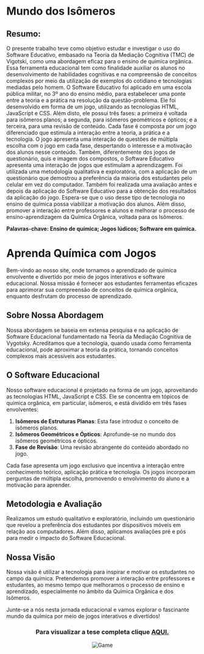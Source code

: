 # Mundo dos Isômeros
## Resumo: 

O presente trabalho teve como objetivo estudar e investigar o uso do Software Educativo, embasado na Teoria da Mediação Cognitiva (TMC) de Vigotski, como uma abordagem eficaz para o ensino de química orgânica. Essa ferramenta educacional tem como finalidade auxiliar os alunos no desenvolvimento de habilidades cognitivas e na compreensão de conceitos complexos por meio da utilização de exemplos do cotidiano e tecnologias mediadas pelo homem. O Software Educativo foi aplicado em uma escola pública militar, no 3º ano do ensino médio, para estabelecer uma ponte entre a teoria e a prática na resolução da questão-problema. Ele foi desenvolvido em forma de um jogo, utilizando as tecnologias HTML, JavaScript e CSS. Além disto, ele possui três fases: a primeira é voltada para isômeros planos; a segunda, para isômeros geométricos e ópticos; e a terceira, para uma revisão de conteúdo. Cada fase é composta por um jogo diferenciado que estimula a interação entre a teoria, a prática e a tecnologia. O jogo apresenta uma interação de questões de múltipla escolha com o jogo em cada fase, despertando o interesse e a motivação dos alunos nesse conteúdo. Também, diferentemente dos jogos de questionário, quis e imagem dos compostos, o Software Educativo apresenta uma interação de jogos que estimulam a aprendizagem. Foi utilizada uma metodologia qualitativa e exploratória, com a aplicação de um questionário que demostrou a preferência da maioria dos estudantes pelo celular em vez do computador. Também foi realizada uma avaliação antes e depois da aplicação do Software Educativo para a obtenção dos resultados da aplicação do jogo. Espera-se que o uso desse tipo de tecnologia no ensino de química possa viabilizar a motivação dos alunos. Além disso, promover a interação entre professores e alunos e melhorar o processo de ensino-aprendizagem da Química Orgânica, voltada para os Isômeros. 

**Palavras-chave: Ensino de química; Jogos lúdicos; Software em química.**

<!--### [Tese completa](https://github.com/Vagetti-dev/Mundo-dos-Isomeros/blob/main/.github/Tese.pdf)
![Game](https://github.com/Vagetti-dev/Gif/blob/main/giphy.gif)
-->

# Aprenda Química com Jogos

Bem-vindo ao nosso site, onde tornamos o aprendizado de química envolvente e divertido por meio de jogos interativos e software educacional. Nossa missão é fornecer aos estudantes ferramentas eficazes para aprimorar sua compreensão de conceitos de química orgânica, enquanto desfrutam do processo de aprendizado.

## Sobre Nossa Abordagem

Nossa abordagem se baseia em extensa pesquisa e na aplicação de Software Educacional fundamentado na Teoria da Mediação Cognitiva de Vygotsky. Acreditamos que a tecnologia, quando usada como ferramenta educacional, pode aproximar a teoria da prática, tornando conceitos complexos mais acessíveis aos estudantes.

## O Software Educacional

Nosso software educacional é projetado na forma de um jogo, aproveitando as tecnologias HTML, JavaScript e CSS. Ele se concentra em tópicos de química orgânica, em particular, isômeros, e está dividido em três fases envolventes:

1. **Isômeros de Estruturas Planas**: Esta fase introduz o conceito de isômeros planos.
2. **Isômeros Geométricos e Ópticos**: Aprofunde-se no mundo dos isômeros geométricos e ópticos.
3. **Fase de Revisão**: Uma revisão abrangente do conteúdo abordado no jogo.

Cada fase apresenta um jogo exclusivo que incentiva a interação entre conhecimento teórico, aplicação prática e tecnologia. Os jogos incorporam perguntas de múltipla escolha, promovendo o envolvimento do aluno e a motivação para aprender.

## Metodologia e Avaliação

Realizamos um estudo qualitativo e exploratório, incluindo um questionário que revelou a preferência dos estudantes por dispositivos móveis em relação aos computadores. Além disso, aplicamos avaliações pré e pós para medir o impacto do Software Educacional.

## Nossa Visão

Nossa visão é utilizar a tecnologia para inspirar e motivar os estudantes no campo da química. Pretendemos promover a interação entre professores e estudantes, ao mesmo tempo que melhoramos o processo de ensino e aprendizado, especialmente no âmbito da Química Orgânica e dos Isômeros.

Junte-se a nós nesta jornada educacional e vamos explorar o fascinante mundo da química por meio de jogos interativos e divertidos!


<div align="center">
  <h3>Para visualizar a tese completa clique <a href="https://github.com/Vagetti-dev/Mundo-dos-Isomeros/blob/main/.github/Tese.pdf">AQUI.</a></h3>
  <img src="https://github.com/Vagetti-dev/Gif/blob/main/giphy.gif" alt="Game">
</div>


